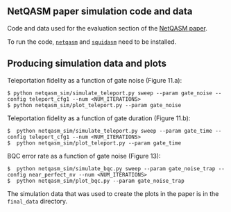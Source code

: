 ## NetQASM paper simulation code and data
Code and data used for the evaluation section of the [NetQASM paper](https://arxiv.org/abs/2111.09823).

To run the code, [`netqasm`](https://github.com/QuTech-Delft/netqasm) and [`squidasm`](https://github.com/QuTech-Delft/squidasm) need to be installed.

## Producing simulation data and plots

Teleportation fidelity as a function of gate noise (Figure 11.a):
```
$ python netqasm_sim/simulate_teleport.py sweep --param gate_noise --config teleport_cfg1 --num <NUM_ITERATIONS>
$ python netqasm_sim/plot_teleport.py --param gate_noise
```


Teleportation fidelity as a function of gate duration (Figure 11.b):
```
$  python netqasm_sim/simulate_teleport.py sweep --param gate_time --config teleport_cfg1 --num <NUM_ITERATIONS>
$  python netqasm_sim/plot_teleport.py --param gate_time
```


BQC error rate as a function of gate noise (Figure 13):
```
$  python netqasm_sim/simulate_bqc.py sweep --param gate_noise_trap --config near_perfect_nv --num <NUM_ITERATIONS>
$  python netqasm_sim/plot_bqc.py --param gate_noise_trap
```

The simulation data that was used to create the plots in the paper is in the `final_data` directory.